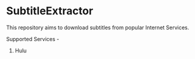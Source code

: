 # SubtitleExtractor
This repository aims to download subtitles from popular Internet Services.

Supported Services -
1) Hulu
